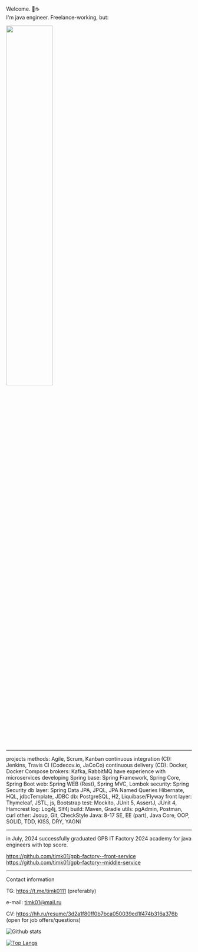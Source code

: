 Welcome. :open_hands::coffee:  
I'm java engineer. Freelance-working, but:  

<img src="https://github.com/timk01/timk01/assets/25296074/f7a76d65-1e8c-4c4a-afe2-d0a4342129c6" width="50%" height="50%"/>
<br />

***

projects methods: Agile, Scrum, Kanban
continuous integration (CI): Jenkins, Travis CI (Codecov.io, JaCoCo)
continuous delivery (CD): Docker, Docker Compose
brokers: Kafka, RabbitMQ
have experience with microservices developing
Spring base: Spring Framework, Spring Core, Spring Boot
web: Spring WEB (Rest), Spring MVC, Lombok
security: Spring Security
db layer: Spring Data JPA, JPQL, JPA Named Queries
Hibernate, HQL, jdbcTemplate, JDBC
db: PostgreSQL, H2, Liquibase/Flyway
front layer: Thymeleaf, JSTL, js, Bootstrap
test: Mockito, JUnit 5, AssertJ, JUnit 4, Hamcrest
log: Log4j, Slf4j
build: Maven, Gradle
utils: pgAdmin, Postman, curl
other: Jsoup, Git, СheckStyle
Java: 8-17 SE, EE (part), Java Core, OOP, SOLID, TDD, KISS, DRY, YAGNI 

***

in July, 2024 successfully graduated GPB IT Factory 2024 academy for java engineers with top score.  

https://github.com/timk01/gpb-factory--front-service    
https://github.com/timk01/gpb-factory--middle-service  

***

Contact information

TG: https://t.me/timk0111 (preferably)

e-mail: timk01@mail.ru

CV: https://hh.ru/resume/3d2a1f80ff0b7bca050039ed1f474b316a376b (open for job offers/questions)

![Github stats](https://github-readme-stats.vercel.app/api?username=timk01&hide=stars,prs,issues,contribs)

[![Top Langs](https://github-readme-stats.vercel.app/api/top-langs/?username=timk01&layout=compact)](https://github.com/timk01/github-readme-stats)

